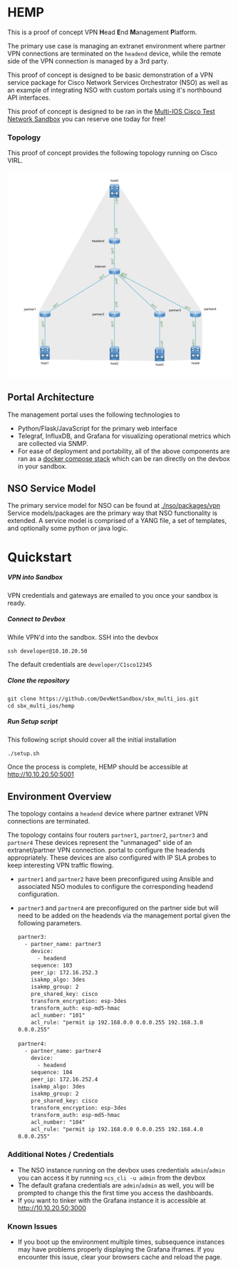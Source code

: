 # HEMP

This is a proof of concept VPN **H**ead **E**nd **M**anagement **P**latform.

The primary use case is managing an extranet environment where partner VPN connections are terminated on the `headend` device, while the remote side of the VPN connection is managed by a 3rd party.

This proof of concept is designed to be basic demonstration of a VPN service package for Cisco Network Services Orchestrator (NSO) as well as an example of integrating NSO with custom portals using it's northbound API interfaces.


This proof of concept is designed to be ran in the [Multi-IOS Cisco Test Network Sandbox](https://devnetsandbox.cisco.com/RM/Diagram/Index/6b023525-4e7f-4755-81ae-05ac500d464a?diagramType=Topology) you can reserve one today for free!

### Topology

This proof of concept provides the following topology running on Cisco VIRL.

![image](./img/topology.png)

## Portal Architecture

The management portal uses the following technologies to
* Python/Flask/JavaScript for the primary web interface
* Telegraf, InfluxDB, and Grafana for visualizing operational metrics which are collected via SNMP.
* For ease of deployment and portability, all of the above components are ran as a [docker compose stack](./docker-compose.yaml) which can be ran directly on the devbox in your sandbox.

## NSO Service Model

The primary service model for NSO can be found at [./nso/packages/vpn](./nso/packages/vpn) Service models/packages are the primary way that NSO functionality is extended.  A service model is comprised of a YANG file, a set of templates, and optionally some python or java logic.

# Quickstart

##### VPN into Sandbox

VPN credentials and gateways are emailed to you once your sandbox is ready.

##### Connect to Devbox
While VPN'd into the sandbox. SSH into the  devbox

```
ssh developer@10.10.20.50
```
The
default credentials are `developer/C1sco12345`

##### Clone the repository
```
git clone https://github.com/DevNetSandbox/sbx_multi_ios.git
cd sbx_multi_ios/hemp
```

##### Run Setup script

This following script should cover all the initial installation

```
./setup.sh
```

Once the process is complete, HEMP should be accessible at http://10.10.20.50:5001

## Environment Overview


The topology contains a `headend` device where partner extranet VPN connections are terminated.  

The topology contains four routers `partner1`, `partner2`, `partner3` and `partner4` These devices represent the "unmanaged" side of an extranet/partner VPN connection.  portal to configure the headends appropriately. These devices are also configured with IP SLA probes to keep interesting VPN traffic flowing.

* `partner1` and `partner2` have been preconfigured using Ansible and associated NSO modules to configure the corresponding headend configuration.
* `partner3` and `partner4` are preconfigured on the partner side but will need to be added on the headends via the management portal given the following parameters.

  ```
  partner3:
    - partner_name: partner3
      device:
        - headend
      sequence: 103
      peer_ip: 172.16.252.3
      isakmp_algo: 3des
      isakmp_group: 2
      pre_shared_key: cisco
      transform_encryption: esp-3des
      transform_auth: esp-md5-hmac
      acl_number: "101"
      acl_rule: "permit ip 192.168.0.0 0.0.0.255 192.168.3.0 0.0.0.255"

  partner4:
    - partner_name: partner4
      device:
        - headend
      sequence: 104
      peer_ip: 172.16.252.4
      isakmp_algo: 3des
      isakmp_group: 2
      pre_shared_key: cisco
      transform_encryption: esp-3des
      transform_auth: esp-md5-hmac
      acl_number: "104"
      acl_rule: "permit ip 192.168.0.0 0.0.0.255 192.168.4.0 0.0.0.255"

  ```

### Additional Notes / Credentials

* The NSO instance running on the devbox uses credentials `admin`/`admin` you can access it by running `ncs_cli -u admin` from the devbox
* The default grafana credentials are `admin`/`admin` as well, you will be prompted to change this the first time you access the dashboards.
* If you want to tinker with the Grafana instance it is accessible at http://10.10.20.50:3000


### Known Issues

* If you boot up the environment multiple times, subsequence instances may have problems properly displaying the Grafana iframes.  If you encounter this issue, clear your browsers cache and reload the page.
